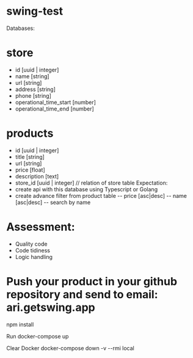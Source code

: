 # swing-test

Databases:

# store

-   id [uuid | integer]
-   name [string]
-   url [string]
-   address [string]
-   phone [string]
-   operational_time_start [number]
-   operational_time_end [number]

# products

-   id [uuid | integer]
-   title [string]
-   url [string]
-   price [float]
-   description [text]
-   store_id [uuid | integer] // relation of store table
    Expectation:
-   create api with this database using Typescript or Golang
-   create advance filter from product table
    -- price [asc|desc]
    -- name [asc|desc]
    -- search by name

# Assessment:

-   Quality code
-   Code tidiness
-   Logic handling

# Push your product in your github repository and send to email: ari.getswing.app

npm install

Run
docker-compose up

Clear Docker
docker-compose down -v --rmi local
